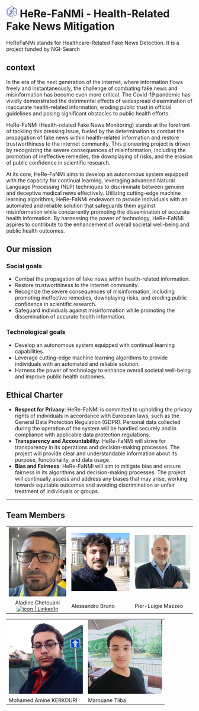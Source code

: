 # <img src="./assests/logo.png" alt="drawing" style="width:30px;"/> HeRe-FaNMi - Health-Related Fake News Mitigation

HeReFaNMi stands for Healthcare-Related Fake News Detection. It is a project funded by NGI-Search 

## context 

In the era of the next generation of the internet, where information flows freely and instantaneously, the challenge of combating fake news and misinformation has become even more critical. The Covid-19 pandemic has vividly demonstrated the detrimental effects of widespread dissemination of inaccurate health-related information, eroding public trust in official guidelines and posing significant obstacles to public health efforts.

HeRe-FaNMi (Health-related Fake News Monitoring) stands at the forefront of tackling this pressing issue, fueled by the determination to combat the propagation of fake news within health-related information and restore trustworthiness to the internet community. This pioneering project is driven by recognizing the severe consequences of misinformation, including the promotion of ineffective remedies, the downplaying of risks, and the erosion of public confidence in scientific research.

At its core, HeRe-FaNMi aims to develop an autonomous system equipped with the capacity for continual learning, leveraging advanced Natural Language Processing (NLP) techniques to discriminate between genuine and deceptive medical news effectively. Utilizing cutting-edge machine learning algorithms, HeRe-FaNMi endeavors to provide individuals with an automated and reliable solution that safeguards them against misinformation while concurrently promoting the dissemination of accurate health information. By harnessing the power of technology, HeRe-FaNMi aspires to contribute to the enhancement of overall societal well-being and public health outcomes.

## Our mission

### Social goals 

- Combat the propagation of fake news within health-related information.
- Restore trustworthiness to the internet community.
- Recognize the severe consequences of misinformation, including promoting ineffective remedies, downplaying risks, and eroding public confidence in scientific research.
- Safeguard individuals against misinformation while promoting the dissemination of accurate health information.

### Technological goals
- Develop an autonomous system equipped with continual learning capabilities.
- Leverage cutting-edge machine learning algorithms to provide individuals with an automated and reliable solution.
- Harness the power of technology to enhance overall societal well-being and improve public health outcomes.

## Ethical Charter

- **Respect for Privacy**: HeRe-FaNMi is committed to upholding the privacy rights of individuals in accordance with European laws, such as the General Data Protection Regulation (GDPR). Personal data collected during the operation of the system will be handled securely and in compliance with applicable data protection regulations.
- **Transparency and Accountability**: HeRe-FaNMi will strive for transparency in its operations and decision-making processes. The project will provide clear and understandable information about its purpose, functionality, and data usage.
- **Bias and Fairness**: HeRe-FaNMi will aim to mitigate bias and ensure fairness in its algorithms and decision-making processes. The project will continually assess and address any biases that may arise, working towards equitable outcomes and avoiding discrimination or unfair treatment of individuals or groups.


---

## Team Members 

<link rel="stylesheet" href="https://cdnjs.cloudflare.com/ajax/libs/font-awesome/4.7.0/css/font-awesome.min.css">
<table  class = "center"> 
    <tr>
        <td><img src="./assests/team/aladine.jpeg" alt="drawing" style="width:200px;"/></td>
        <td><img src="./assests/team/alessandro.jpeg" alt="drawing" style="width:200px;"/></td>
        <td><img src="./assests/team/Pier-luigie.jpeg" alt="drawing" style="width:200px;"/></td>
    </tr>
    <tr>
        <td style ="  text-align: center; vertical-align: middle;">    Aladine Chetouani <br>
            <a href="#">
                <img  src="https://img.shields.io/badge/LinkedIn-0077B5?style=for-the-badge&logo=linkedin&logoColor=white"  alt="icon | LinkedIn" />
            </a>
        </td>
        <td>Alessandro Bruno <a href="#" class="fa fa-linkedin"></a></td>
        <td>Pier-Luigie Mazzeo <a href="#" class="fa fa-linkedin"></a></td>
    </tr>
</table>


<table class = "center" > 
        <tr>
        <td><img src="./assests/team/amine.jpeg" alt="drawing" style="width:200px;"/></td>
        <td><img src="./assests/team/marouane.jpeg" alt="drawing" style="width:200px;"/></td>
    </tr>
    <tr>
        <td>Mohamed Amine KERKOURI <a href="#" class="fa fa-linkedin"></a></td>
        <td>Marouane Tliba <a href="#" class="fa fa-linkedin"></a></td>
    </tr>
</table>
